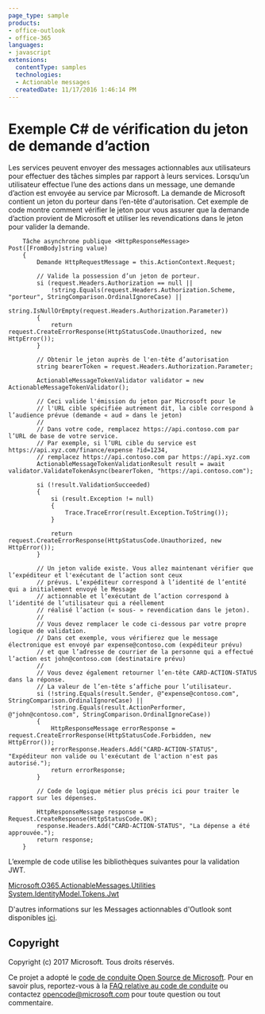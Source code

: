 ```yaml
---
page_type: sample
products:
- office-outlook
- office-365
languages:
- javascript
extensions:
  contentType: samples
  technologies:
  - Actionable messages
  createdDate: 11/17/2016 1:46:14 PM
---
```

# Exemple C# de vérification du jeton de demande d’action

Les services peuvent envoyer des messages actionnables aux utilisateurs pour effectuer des tâches simples par rapport à leurs services. Lorsqu’un utilisateur effectue l’une des actions dans un message, une demande d’action est envoyée au service par Microsoft. La demande de Microsoft contient un jeton du porteur dans l’en-tête d'autorisation. Cet exemple de code montre comment vérifier le jeton pour vous assurer que la demande d’action provient de Microsoft et utiliser les revendications dans le jeton pour valider la demande.

        Tâche asynchrone publique <HttpResponseMessage> Post([FromBody]string value)
        {
            Demande HttpRequestMessage = this.ActionContext.Request;

            // Valide la possession d’un jeton de porteur.
            si (request.Headers.Authorization == null ||
                !string.Equals(request.Headers.Authorization.Scheme, "porteur", StringComparison.OrdinalIgnoreCase) ||
                string.IsNullOrEmpty(request.Headers.Authorization.Parameter))
            {
                return request.CreateErrorResponse(HttpStatusCode.Unauthorized, new HttpError());
            }
            
            // Obtenir le jeton auprès de l'en-tête d’autorisation 
            string bearerToken = request.Headers.Authorization.Parameter;
            
            ActionableMessageTokenValidator validator = new ActionableMessageTokenValidator();
            
            // Ceci valide l'émission du jeton par Microsoft pour le
            // l'URL cible spécifiée autrement dit, la cible correspond à l’audience prévue (demande « aud » dans le jeton)
            // 
            // Dans votre code, remplacez https://api.contoso.com par l’URL de base de votre service.
            // Par exemple, si l’URL cible du service est https://api.xyz.com/finance/expense ?id=1234,
            // remplacez https://api.contoso.com par https://api.xyz.com
            ActionableMessageTokenValidationResult result = await validator.ValidateTokenAsync(bearerToken, "https://api.contoso.com");
            
            si (!result.ValidationSucceeded)
            {
                si (result.Exception != null)
                {
                    Trace.TraceError(result.Exception.ToString());
                }

                return request.CreateErrorResponse(HttpStatusCode.Unauthorized, new HttpError());
            }

            // Un jeton valide existe. Vous allez maintenant vérifier que l’expéditeur et l'exécutant de l’action sont ceux
            // prévus. L’expéditeur correspond à l’identité de l’entité qui a initialement envoyé le Message 
            // actionnable et l’exécutant de l’action correspond à l’identité de l’utilisateur qui a réellement 
            // réalisé l’action (« sous- » revendication dans le jeton). 
            // 
            // Vous devez remplacer le code ci-dessous par votre propre logique de validation. 
            // Dans cet exemple, vous vérifierez que le message électronique est envoyé par expense@contoso.com (expéditeur prévu)
            // et que l’adresse de courrier de la personne qui a effectué l’action est john@contoso.com (destinataire prévu)
            //
            // Vous devez également retourner l’en-tête CARD-ACTION-STATUS dans la réponse.
            // La valeur de l’en-tête s’affiche pour l’utilisateur.
            si (!string.Equals(result.Sender, @"expense@contoso.com", StringComparison.OrdinalIgnoreCase) ||
                !string.Equals(result.ActionPerformer, @"john@contoso.com", StringComparison.OrdinalIgnoreCase))
            {
                HttpResponseMessage errorResponse = request.CreateErrorResponse(HttpStatusCode.Forbidden, new HttpError());
                errorResponse.Headers.Add("CARD-ACTION-STATUS", "Expéditeur non valide ou l'exécutant de l'action n'est pas autorisé.");
                return errorResponse;
            }

            // Code de logique métier plus précis ici pour traiter le rapport sur les dépenses.

            HttpResponseMessage response = Request.CreateResponse(HttpStatusCode.OK);
            response.Headers.Add("CARD-ACTION-STATUS", "La dépense a été approuvée.");
            return response;
        }

L’exemple de code utilise les bibliothèques suivantes pour la validation JWT.   

[Microsoft.O365.ActionableMessages.Utilities](https://www.nuget.org/packages/Microsoft.O365.ActionableMessages.Utilities)   
[System.IdentityModel.Tokens.Jwt](https://www.nuget.org/packages/System.IdentityModel.Tokens.Jwt)
        
D'autres informations sur les Messages actionnables d'Outlook sont disponibles [ici](https://dev.outlook.com/actions).

## Copyright
Copyright (c) 2017 Microsoft. Tous droits réservés.


Ce projet a adopté le [code de conduite Open Source de Microsoft](https://opensource.microsoft.com/codeofconduct/). Pour en savoir plus, reportez-vous à la [FAQ relative au code de conduite](https://opensource.microsoft.com/codeofconduct/faq/) ou contactez [opencode@microsoft.com](mailto:opencode@microsoft.com) pour toute question ou tout commentaire.
